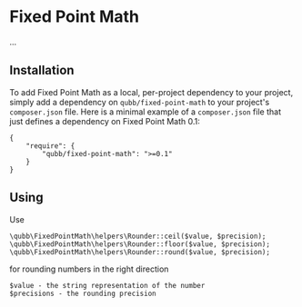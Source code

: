 # Fixed Point Math

...

## Installation

To add Fixed Point Math as a local, per-project dependency to your project, simply add a dependency on `qubb/fixed-point-math` to your project's `composer.json` file. Here is a minimal example of a `composer.json` file that just defines a dependency on Fixed Point Math 0.1:

    {
        "require": {
            "qubb/fixed-point-math": ">=0.1"
        }
    }

## Using

Use

	\qubb\FixedPointMath\helpers\Rounder::ceil($value, $precision);
	\qubb\FixedPointMath\helpers\Rounder::floor($value, $precision);
	\qubb\FixedPointMath\helpers\Rounder::round($value, $precision);
	
for rounding numbers in the right direction

	$value - the string representation of the number
	$precisions - the rounding precision